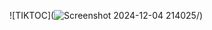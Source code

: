 ![TIKTOC](![Screenshot 2024-12-04 214025](https://github.com/user-attachments/assets/d7f09e94-2635-49c1-877a-f2ab04f131ac)/)

